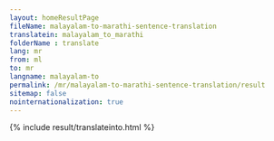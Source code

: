 ```yaml
---
layout: homeResultPage
fileName: malayalam-to-marathi-sentence-translation
translatein: malayalam_to_marathi
folderName : translate
lang: mr
from: ml
to: mr
langname: malayalam-to
permalink: /mr/malayalam-to-marathi-sentence-translation/result
sitemap: false
nointernationalization: true
---
```

{% include result/translateinto.html %}

<script src="/js/result/translation.js" data-foldername="{{page.folderName}}" data-lang="{{page.lang}}"></script>
